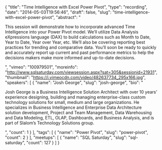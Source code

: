 {
  "title": "Time Intelligence with Excel Power Pivot",
  "type": "recording",
  "date": "2014-05-03T19:56:46",
  "draft": false,
  "slug": "time-intelligence-with-excel-power-pivot",
  "abstract": "<p>This session will demonstrate how to incorporate advanced Time Intelligence into your Power Pivot model. We’ll utilize Data Analysis eXpressions language (DAX) to build calculations such as Month to Date, Year to Date, Year over Year, etc. We’ll also be covering reporting best practices for trending and comparative data. You’ll soon be ready to quickly and accurately report up current and past performance metrics to help the decisions makers make more informed and up-to-date decisions.</p>",
  "vimeo": "100979501",
  "moreinfo": "http://www.sqlsaturday.com/viewsession.aspx?sat=305&sessionid=21931",
  "thumbnail": "https://i.vimeocdn.com/video/482637734_295x166.jpg",
  "speakers": [
    {
      "name": "Josh George",
      "slug": "josh-george",
      "bio": "<p>Josh George is a Business Intelligence Solution Architect with over 10 years’ experience designing, building and managing enterprise-class custom technology solutions for small, medium and large organizations. He specializes in Business Intelligence and Enterprise Data Architecture solution development, Project and Team Management, Data Warehousing and Data Modeling, ETL, OLAP, Dashboards, and Business Analysis, and is part of Slalom’s Technology Solutions group.</p>",
      "count": 1
    }
  ],
  "tags": [
    {
      "name": "Power Pivot",
      "slug": "power-pivot",
      "count": 2
    }
  ],
  "meetups": [
    {
      "name": "SQL Saturday",
      "slug": "sql-saturday",
      "count": 127
    }
  ]
}